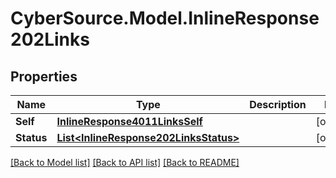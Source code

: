 # CyberSource.Model.InlineResponse202Links
## Properties

Name | Type | Description | Notes
------------ | ------------- | ------------- | -------------
**Self** | [**InlineResponse4011LinksSelf**](InlineResponse4011LinksSelf.md) |  | [optional] 
**Status** | [**List&lt;InlineResponse202LinksStatus&gt;**](InlineResponse202LinksStatus.md) |  | [optional] 

[[Back to Model list]](../README.md#documentation-for-models) [[Back to API list]](../README.md#documentation-for-api-endpoints) [[Back to README]](../README.md)

